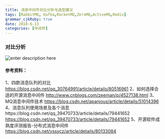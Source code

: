 ```yaml
---
title: 消息中间件对比分析与选型建议
tags: [RabbitMQ, Kafka,RocketMQ,ZeroMQ,ActiveMQ,Redis]
grammar_cjkRuby: true
date: 2018-6-13
categories: [中间件]
---
```

### 对比分析

![enter description here][1]


#### 参考资料：
1、四款消息队列的对比 https://blog.csdn.net/qq_30764991/article/details/80516961
2、如何选择合适的开源消息中间件 http://www.cnblogs.com/zeeman/p/4527138.html
3、MQ消息中间件技术 https://blog.csdn.net/apanious/article/details/51014396
4、消息队列使用场景及各个消息https://blog.csdn.net/qq_39470733/article/details/79441652 https://blog.csdn.net/qq_39470733/article/details/79441652
5、开源软件成熟度评测报告-分布式消息中间件 https://blog.csdn.net/yssycz/article/details/80133084

  [1]: ./images/1528870331723.jpg